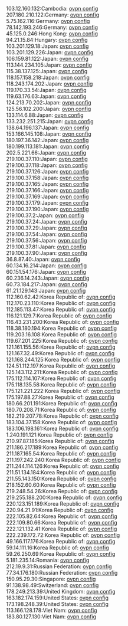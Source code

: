 103.12.160.132:Cambodia: [ovpn config](vpn/103_12_160_132.ovpn)  
207.180.210.122:Germany: [ovpn config](vpn/207_180_210_122.ovpn)  
5.75.162.116:Germany: [ovpn config](vpn/5_75_162_116.ovpn)  
78.142.193.246:Germany: [ovpn config](vpn/78_142_193_246.ovpn)  
45.125.0.246:Hong Kong: [ovpn config](vpn/45_125_0_246.ovpn)  
94.21.15.84:Hungary: [ovpn config](vpn/94_21_15_84.ovpn)  
103.201.129.18:Japan: [ovpn config](vpn/103_201_129_18.ovpn)  
103.201.129.226:Japan: [ovpn config](vpn/103_201_129_226.ovpn)  
106.159.81.122:Japan: [ovpn config](vpn/106_159_81_122.ovpn)  
113.144.234.105:Japan: [ovpn config](vpn/113_144_234_105.ovpn)  
115.38.137.125:Japan: [ovpn config](vpn/115_38_137_125.ovpn)  
118.157.158.218:Japan: [ovpn config](vpn/118_157_158_218.ovpn)  
118.243.174.202:Japan: [ovpn config](vpn/118_243_174_202.ovpn)  
119.170.33.54:Japan: [ovpn config](vpn/119_170_33_54.ovpn)  
119.63.176.63:Japan: [ovpn config](vpn/119_63_176_63.ovpn)  
124.213.70.202:Japan: [ovpn config](vpn/124_213_70_202.ovpn)  
125.56.102.200:Japan: [ovpn config](vpn/125_56_102_200.ovpn)  
133.114.6.88:Japan: [ovpn config](vpn/133_114_6_88.ovpn)  
133.232.251.215:Japan: [ovpn config](vpn/133_232_251_215.ovpn)  
138.64.196.137:Japan: [ovpn config](vpn/138_64_196_137.ovpn)  
153.166.145.108:Japan: [ovpn config](vpn/153_166_145_108.ovpn)  
180.197.36.142:Japan: [ovpn config](vpn/180_197_36_142.ovpn)  
180.199.113.181:Japan: [ovpn config](vpn/180_199_113_181.ovpn)  
202.5.221.66:Japan: [ovpn config](vpn/202_5_221_66.ovpn)  
219.100.37.110:Japan: [ovpn config](vpn/219_100_37_110.ovpn)  
219.100.37.118:Japan: [ovpn config](vpn/219_100_37_118.ovpn)  
219.100.37.126:Japan: [ovpn config](vpn/219_100_37_126.ovpn)  
219.100.37.158:Japan: [ovpn config](vpn/219_100_37_158.ovpn)  
219.100.37.165:Japan: [ovpn config](vpn/219_100_37_165.ovpn)  
219.100.37.166:Japan: [ovpn config](vpn/219_100_37_166.ovpn)  
219.100.37.169:Japan: [ovpn config](vpn/219_100_37_169.ovpn)  
219.100.37.179:Japan: [ovpn config](vpn/219_100_37_179.ovpn)  
219.100.37.190:Japan: [ovpn config](vpn/219_100_37_190.ovpn)  
219.100.37.2:Japan: [ovpn config](vpn/219_100_37_2.ovpn)  
219.100.37.24:Japan: [ovpn config](vpn/219_100_37_24.ovpn)  
219.100.37.29:Japan: [ovpn config](vpn/219_100_37_29.ovpn)  
219.100.37.54:Japan: [ovpn config](vpn/219_100_37_54.ovpn)  
219.100.37.56:Japan: [ovpn config](vpn/219_100_37_56.ovpn)  
219.100.37.81:Japan: [ovpn config](vpn/219_100_37_81.ovpn)  
219.100.37.90:Japan: [ovpn config](vpn/219_100_37_90.ovpn)  
36.8.87.40:Japan: [ovpn config](vpn/36_8_87_40.ovpn)  
60.134.16.214:Japan: [ovpn config](vpn/60_134_16_214.ovpn)  
60.151.54.176:Japan: [ovpn config](vpn/60_151_54_176.ovpn)  
60.236.14.243:Japan: [ovpn config](vpn/60_236_14_243.ovpn)  
60.73.184.217:Japan: [ovpn config](vpn/60_73_184_217.ovpn)  
61.21.129.143:Japan: [ovpn config](vpn/61_21_129_143.ovpn)  
112.160.62.42:Korea Republic of: [ovpn config](vpn/112_160_62_42.ovpn)  
112.170.23.110:Korea Republic of: [ovpn config](vpn/112_170_23_110.ovpn)  
112.185.113.47:Korea Republic of: [ovpn config](vpn/112_185_113_47.ovpn)  
116.121.129.7:Korea Republic of: [ovpn config](vpn/116_121_129_7.ovpn)  
116.43.231.200:Korea Republic of: [ovpn config](vpn/116_43_231_200.ovpn)  
118.38.180.194:Korea Republic of: [ovpn config](vpn/118_38_180_194.ovpn)  
119.203.16.108:Korea Republic of: [ovpn config](vpn/119_203_16_108.ovpn)  
119.67.201.225:Korea Republic of: [ovpn config](vpn/119_67_201_225.ovpn)  
121.161.155.56:Korea Republic of: [ovpn config](vpn/121_161_155_56.ovpn)  
121.167.32.49:Korea Republic of: [ovpn config](vpn/121_167_32_49.ovpn)  
121.168.244.125:Korea Republic of: [ovpn config](vpn/121_168_244_125.ovpn)  
124.51.112.197:Korea Republic of: [ovpn config](vpn/124_51_112_197.ovpn)  
125.143.112.211:Korea Republic of: [ovpn config](vpn/125_143_112_211.ovpn)  
175.112.114.107:Korea Republic of: [ovpn config](vpn/175_112_114_107.ovpn)  
175.118.135.58:Korea Republic of: [ovpn config](vpn/175_118_135_58.ovpn)  
175.121.221.222:Korea Republic of: [ovpn config](vpn/175_121_221_222.ovpn)  
175.197.88.27:Korea Republic of: [ovpn config](vpn/175_197_88_27.ovpn)  
180.66.201.191:Korea Republic of: [ovpn config](vpn/180_66_201_191.ovpn)  
180.70.208.71:Korea Republic of: [ovpn config](vpn/180_70_208_71.ovpn)  
182.219.207.78:Korea Republic of: [ovpn config](vpn/182_219_207_78.ovpn)  
183.104.37.158:Korea Republic of: [ovpn config](vpn/183_104_37_158.ovpn)  
183.106.198.161:Korea Republic of: [ovpn config](vpn/183_106_198_161.ovpn)  
1.240.191.121:Korea Republic of: [ovpn config](vpn/1_240_191_121.ovpn)  
210.97.87.185:Korea Republic of: [ovpn config](vpn/210_97_87_185.ovpn)  
211.186.217.189:Korea Republic of: [ovpn config](vpn/211_186_217_189.ovpn)  
211.187.165.54:Korea Republic of: [ovpn config](vpn/211_187_165_54.ovpn)  
211.197.242.240:Korea Republic of: [ovpn config](vpn/211_197_242_240.ovpn)  
211.244.114.126:Korea Republic of: [ovpn config](vpn/211_244_114_126.ovpn)  
211.51.134.184:Korea Republic of: [ovpn config](vpn/211_51_134_184.ovpn)  
211.55.143.150:Korea Republic of: [ovpn config](vpn/211_55_143_150.ovpn)  
218.152.60.60:Korea Republic of: [ovpn config](vpn/218_152_60_60.ovpn)  
219.248.54.26:Korea Republic of: [ovpn config](vpn/219_248_54_26.ovpn)  
219.255.188.200:Korea Republic of: [ovpn config](vpn/219_255_188_200.ovpn)  
220.123.151.189:Korea Republic of: [ovpn config](vpn/220_123_151_189.ovpn)  
220.94.21.91:Korea Republic of: [ovpn config](vpn/220_94_21_91.ovpn)  
222.105.82.64:Korea Republic of: [ovpn config](vpn/222_105_82_64.ovpn)  
222.109.80.66:Korea Republic of: [ovpn config](vpn/222_109_80_66.ovpn)  
222.121.132.41:Korea Republic of: [ovpn config](vpn/222_121_132_41.ovpn)  
222.239.172.72:Korea Republic of: [ovpn config](vpn/222_239_172_72.ovpn)  
49.166.117.176:Korea Republic of: [ovpn config](vpn/49_166_117_176.ovpn)  
59.14.111.16:Korea Republic of: [ovpn config](vpn/59_14_111_16.ovpn)  
59.26.250.69:Korea Republic of: [ovpn config](vpn/59_26_250_69.ovpn)  
5.181.235.14:Romania: [ovpn config](vpn/5_181_235_14.ovpn)  
212.19.9.31:Russian Federation: [ovpn config](vpn/212_19_9_31.ovpn)  
77.34.176.180:Russian Federation: [ovpn config](vpn/77_34_176_180.ovpn)  
150.95.29.30:Singapore: [ovpn config](vpn/150_95_29_30.ovpn)  
91.138.98.49:Switzerland: [ovpn config](vpn/91_138_98_49.ovpn)  
178.249.213.39:United Kingdom: [ovpn config](vpn/178_249_213_39.ovpn)  
163.182.174.159:United States: [ovpn config](vpn/163_182_174_159.ovpn)  
173.198.248.39:United States: [ovpn config](vpn/173_198_248_39.ovpn)  
113.166.128.178:Viet Nam: [ovpn config](vpn/113_166_128_178.ovpn)  
183.80.127.130:Viet Nam: [ovpn config](vpn/183_80_127_130.ovpn)  
